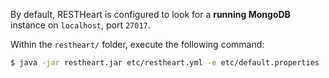 By default, RESTHeart is configured to look for a **running MongoDB** instance on `localhost`, port `27017`.

Within the `restheart/` folder, execute the following command:

```bash
$ java -jar restheart.jar etc/restheart.yml -e etc/default.properties
```